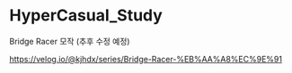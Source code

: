 # HyperCasual_Study
Bridge Racer 모작 (추후 수정 예정)

https://velog.io/@kjhdx/series/Bridge-Racer-%EB%AA%A8%EC%9E%91
